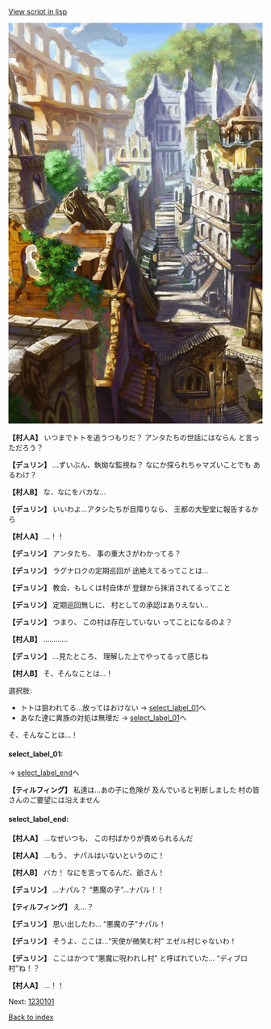 [View script in lisp](../scripts/1221003.txt)

![ghost_town.png](../images/backgrounds/ghost_town.png)

**【村人A】**
いつまでトトを追うつもりだ？
アンタたちの世話にはならん
と言っただろう？

**【デュリン】**
…ずいぶん、執拗な監視ね？
なにか探られちゃマズいことでも
あるわけ？

**【村人B】**
な、なにをバカな…

**【デュリン】**
いいわよ…アタシたちが目障りなら、
王都の大聖堂に報告するから

**【村人A】**
…！！

**【デュリン】**
アンタたち、
事の重大さがわかってる？

**【デュリン】**
ラグナロクの定期巡回が
途絶えてるってことは…

**【デュリン】**
教会、もしくは村自体が
登録から抹消されてるってこと

**【デュリン】**
定期巡回無しに、
村としての承認はありえない…

**【デュリン】**
つまり、
この村は存在していない
ってことになるのよ？

**【村人B】**
…………

**【デュリン】**
…見たところ、
理解した上でやってるって感じね

**【村人B】**
そ、そんなことは…！

選択肢:
- トトは狙われてる…放ってはおけない → [select_label_01](#select_label_01)へ
- あなた達に異族の対処は無理だ → [select_label_01](#select_label_01)へ

そ、そんなことは…！

#### select_label_01:
 → [select_label_end](#select_label_end)へ

**【ティルフィング】**
私達は…あの子に危険が
及んでいると判断しました
村の皆さんのご要望には沿えません

#### select_label_end:

**【村人A】**
…なぜいつも、
この村ばかりが責められるんだ

**【村人A】**
…もう、
ナパルはいないというのに！

**【村人B】**
バカ！
なにを言ってるんだ、爺さん！

**【デュリン】**
…ナパル？
“悪魔の子”…ナパル！！

**【ティルフィング】**
え…？

**【デュリン】**
思い出したわ…
“悪魔の子”ナパル！

**【デュリン】**
そうよ、ここは…“天使が微笑む村”
エゼル村じゃないわ！

**【デュリン】**
ここはかつて“悪魔に呪われし村”
と呼ばれていた…
“ディブロ村”ね！？

**【村人A】**
…！！

Next: [1230101](1230101.md)

[Back to index](index.md)
